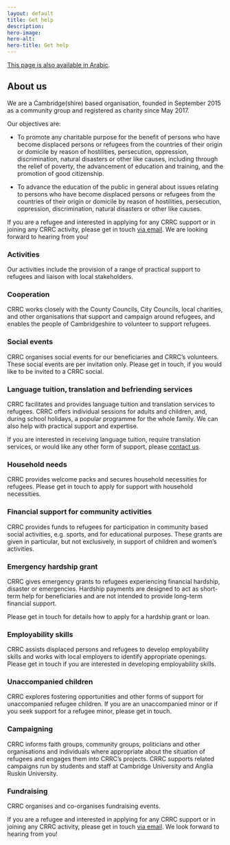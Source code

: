 ```yaml
---
layout: default
title: Get help
description:
hero-image:
hero-alt:
hero-title: Get help
---
```


[This page is also available in Arabic](/get-help-ar.html).

## About us

We are a Cambridge(shire) based organisation, founded in September 2015 as a community group and registered as charity since May 2017.

Our objectives are:

- To promote any charitable purpose for the benefit of persons who have become displaced persons or refugees from the countries of their origin or domicile by reason of hostilities, persecution, oppression, discrimination, natural disasters or other like causes, including through the relief of poverty, the advancement of education and training, and the promotion of good citizenship.

- To advance the education of the public in general about issues relating to persons who have become displaced persons or refugees from the countries of their origin or domicile by reason of hostilities, persecution, oppression, discrimination, natural disasters or other like causes.

If you are a refugee and interested in applying for any CRRC support or in joining any CRRC activity, please get in touch [via email](mailto:contactcrrc@gmail.com). We are looking forward to hearing from you!

### Activities

Our activities include the provision of a range of practical support to refugees and liaison with local stakeholders.

### Cooperation

CRRC works closely with the County Councils, City Councils, local charities, and other organisations that support and campaign around refugees, and enables the people of Cambridgeshire to volunteer to support refugees.

### Social events

CRRC organises social events for our beneficiaries and CRRC’s volunteers. These social events are per invitation only. Please get in touch, if you would like to be invited to a CRRC social.

### Language tuition, translation and befriending services
CRRC facilitates and provides language tuition and translation services to refugees.  CRRC offers individual sessions for adults and children, and, during school holidays, a popular programme for the whole family.  We can also help with practical support and expertise.

If you are interested in receiving language tuition, require translation services, or would like any other form of support, please [contact us](/contact.html).

### Household needs

CRRC provides welcome packs and secures household necessities for refugees. Please get in touch to apply for support with household necessities.

### Financial support for community activities

CRRC provides funds to refugees for participation in community based social activities, e.g. sports, and for educational purposes. These grants are given in particular, but not exclusively, in support of children and women’s activities.

### Emergency hardship grant

CRRC gives emergency grants to refugees experiencing financial hardship, disaster or emergencies. Hardship payments are designed to act as short-term help for beneficiaries and are not intended to provide long-term financial support.

Please get in touch for details how to apply for a hardship grant or loan.

### Employability skills

CRRC assists displaced persons and refugees to develop employability skills and works with local employers to identify appropriate openings. Please get in touch if you are interested in developing employability skills.

### Unaccompanied children

CRRC explores fostering opportunities and other forms of support for unaccompanied refugee children. If you are an unaccompanied minor or if you seek support for a refugee minor, please get in touch.

### Campaigning

CRRC informs faith groups, community groups, politicians and other organisations and individuals where appropriate about the situation of refugees and engages them into CRRC’s projects. CRRC supports related campaigns run by students and staff at Cambridge University and Anglia Ruskin University.

### Fundraising

CRRC organises and co-organises fundraising events.

If you are a refugee and interested in applying for any CRRC support or in joining any CRRC activity, please get in touch [via email](mailto:contactcrrc@gmail.com). We look forward to hearing from you!
